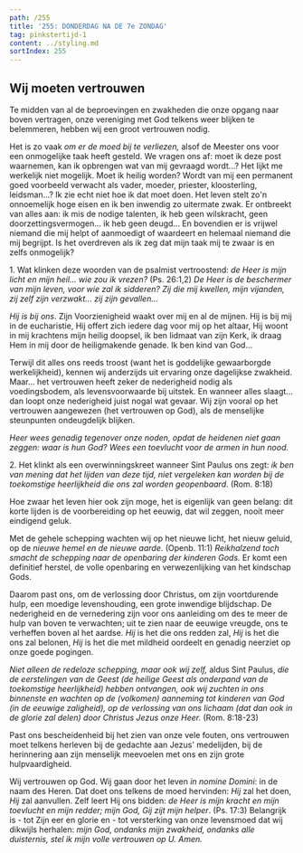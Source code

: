 ```yaml
---
path: /255
title: '255: DONDERDAG NA DE 7e ZONDAG'
tag: pinkstertijd-1
content: ../styling.md
sortIndex: 255
---
```


## Wij moeten vertrouwen

Te midden van al de beproevingen en zwakheden die onze opgang naar boven vertragen, onze vereniging met God telkens weer blijken te belemmeren, hebben wij een groot vertrouwen nodig.

Het is zo vaak _om er de moed bij te verliezen,_ alsof de Meester ons voor een onmogelijke taak heeft gesteld. We vragen ons af: moet ik deze post waarnemen, kan ik opbrengen wat van mij gevraagd wordt...? Het lijkt me werkelijk niet mogelijk. Moet ik heilig worden? Wordt van mij een permanent goed voorbeeld verwacht als vader, moeder, priester, kloosterling, leidsman...? Ik zie echt niet hoe ik dat moet doen. Het leven stelt zo'n onnoemelijk hoge eisen en ik ben inwendig zo uitermate zwak. Er ontbreekt van alles aan: ik mis de nodige talenten, ik heb geen wilskracht, geen doorzettingsvermogen... ik heb geen deugd... En bovendien er is vrijwel niemand die mij helpt of aanmoedigt of waardeert en helemaal niemand die mij begrijpt. Is het overdreven als ik zeg dat mijn taak mij te zwaar is en zelfs onmogelijk?

1\. Wat klinken deze woorden van de psalmist vertroostend: _de Heer is mijn licht en mijn heil... wie zou ik vrezen?_ (Ps. 26:1,2) _De Heer is de beschermer van mijn leven, voor wie zal ik sidderen? Zij die mij kwellen, mijn vijanden, zij zelf zijn verzwakt... zij zijn gevallen..._

_Hij is bij ons_. Zijn Voorzienigheid waakt over mij en al de mijnen. Hij is bij mij in de eucharistie, Hij offert zich iedere dag voor mij op het altaar, Hij woont in mij krachtens mijn heilig doopsel, ik ben lidmaat van zijn Kerk, ik draag Hem in mij door de heiligmakende genade. Ik ben kind van God...

Terwijl dit alles ons reeds troost (want het is goddelijke gewaarborgde werkelijkheid), kennen wij anderzijds uit ervaring onze dagelijkse zwakheid. Maar... het vertrouwen heeft zeker de nederigheid nodig als voedingsbodem, als levensvoorwaarde bij uitstek. En wanneer alles slaagt... dan loopt onze nederigheid juist nogal wat gevaar. Wij zijn vooral op het vertrouwen aangewezen (het vertrouwen op God), als de menselijke steunpunten ondeugdelijk blijken.

_Heer wees genadig tegenover onze noden, opdat de heidenen niet gaan zeggen: waar is hun God? Wees een toevlucht voor de armen in hun nood._

2\. Het klinkt als een overwinningskreet wanneer Sint Paulus ons zegt: _ik ben van mening dat het lijden van deze tijd, niet vergeleken kan worden bij de toekomstige heerlijkheid die ons zal worden geopenbaard_. (Rom. 8:18)

Hoe zwaar het leven hier ook zijn moge, het is eigenlijk van geen belang: dit korte lijden is de voorbereiding op het eeuwig, dat wil zeggen, nooit meer eindigend geluk.

Met de gehele schepping wachten wij op het nieuwe licht, het nieuw geluid, op de _nieuwe hemel en de nieuwe aarde_. (Openb. 11:1) _Reikhalzend toch smacht de schepping naar de openbaring der kinderen Gods._ Er komt een definitief herstel, de volle openbaring en verwezenlijking van het kindschap Gods.

Daarom past ons, om de verlossing door Christus, om zijn voortdurende hulp, een moedige levenshouding, een grote inwendige blijdschap. De nederigheid en de vernedering zijn voor ons aanleiding om des te meer de hulp van boven te verwachten; uit te zien naar de eeuwige vreugde, ons te verheffen boven al het aardse. _Hij_ is het die ons redden zal, _Hij_ is het die ons zal belonen, _Hij_ is het die met mildheid oordeelt en genadig neerziet op onze goede pogingen.

_Niet alleen de redeloze schepping, maar ook wij zelf,_ aldus Sint Paulus, _die de eerstelingen van de Geest (de heilige Geest als onderpand van de toekomstige heerlijkheid) hebben ontvangen, ook wij zuchten in ons binnenste en wachten op de (volkomen) aanneming tot kinderen van God (in de eeuwige zaligheid), op de verlossing van ons lichaam (dat dan ook in de glorie zal delen) door Christus Jezus onze Heer._ (Rom. 8:18-23)

Past ons bescheidenheid bij het zien van onze vele fouten, ons vertrouwen moet telkens herleven bij de gedachte aan Jezus' medelijden, bij de herinnering aan zijn menselijk meevoelen met ons en zijn grote hulpvaardigheid.

Wij vertrouwen op God. Wij gaan door het leven _in nomine Domini_: in de naam des Heren. Dat doet ons telkens de moed hervinden: _Hij_ zal het doen, _Hij_ zal aanvullen. Zelf leert Hij ons bidden: _de Heer is mijn kracht en mijn toevlucht en mijn redder; mijn God, Gij zijt mijn helper_. (Ps. 17:3) Belangrijk is - tot Zijn eer en glorie en - tot versterking van onze levensmoed dat wij dikwijls herhalen: _mijn God, ondanks mijn zwakheid, ondanks alle duisternis, stel ik mijn volle vertrouwen op U. Amen._
